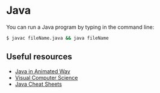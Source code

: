# Java

You can run a Java program by typing in the command line:
<br>

```cmd
$ javac fileName.java && java fileName
```

## Useful resources

* [Java in Animated Way](https://www.youtube.com/watch?v=Y-ubmaLsd5E&list=PLrKBFf87Cy9CHAyhX9l0rhktvg3pCG5R5)
* [Visual Computer Science](https://www.youtube.com/channel/UCHd1qamEkVSlTWkEqIqJbEQ)
* [Java Cheat Sheets](https://cheatography.com/tag/java/)